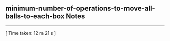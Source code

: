 <h2>minimum-number-of-operations-to-move-all-balls-to-each-box Notes</h2><hr>[ Time taken: 12 m 21 s ]